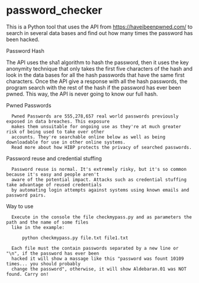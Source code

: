 # password_checker
This is a Python tool that uses the API from https://haveibeenpwned.com/ to search in several data bases and find out how many times the password has been hacked.

Password Hash

  The API uses the sha1 algorithm to hash the password, then it uses the key anonymity technique that only 
  takes the first five characters of the hash and look in the data bases for all the hash passwords that
  have the same first characters. Once the API give a response with all the hash passwords, the program
  search with the rest of the hash if the password has ever been pwned. This way, the API is never going
  to know our full hash.
  
  Pwned Passwords
  
      Pwned Passwords are 555,278,657 real world passwords previously exposed in data breaches. This exposure
      makes them unsuitable for ongoing use as they're at much greater risk of being used to take over other
      accounts. They're searchable online below as well as being downloadable for use in other online systems.
      Read more about how HIBP protects the privacy of searched passwords.
      
  Password reuse and credential stuffing
  
      Password reuse is normal. It's extremely risky, but it's so common because it's easy and people aren't
      aware of the potential impact. Attacks such as credential stuffing take advantage of reused credentials
      by automating login attempts against systems using known emails and password pairs.
      
  Way to use
  
      Execute in the console the file checkmypass.py and as parameters the path and the name of some files
      like in the example:
      
          python checkmypass.py file.txt file1.txt
          
      Each file must the contain passwords separated by a new line or "\n", if the password has ever been
      hacked it will show a massage like this "password was fount 10109 times... you should probably
      change the password", otherwise, it will show Aldebaran.01 was NOT found. Carry on!
